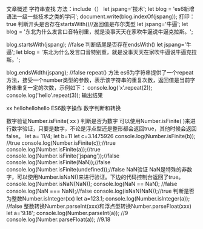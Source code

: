 文章概述
字符串查找 方法：include（） let jspang='技术'; let blog = 'es6新增语法一级一些技术之类的学问'; document.write(blog.indexOf(jspang)); 打印：true 判断开头是否存在startsWith()//返回值是布尔类型 let jspang='牛逼'; let blog = '东北为什么发言口音特别重，就是没事天天在家吹牛逼说牛逼克拉斯。';

blog.startsWith(jspang); //false
判断结尾是否存在endsWith() let jspang='牛逼'; let blog = '东北为什么发言口音特别重，就是没事天天在家吹牛逼说牛逼克拉斯。';

blog.endsWidth(jspang); //false
repeat() 方法 es6为字符串提供了一个repeat方法，接受一个number类型的参数，表示该字符串的重复次数，返回值是当前字符串重复一定的次数，示例如下： console.log('x'.repeat(2)); console.log('hello'.repeat(3)); 输出结果

xx hellohellohello ES6数字操作 数字判断和转换

数字验证Number.isFinite( xx ) 判断是否为数字 可以使用Number.isFinite( )来进行数字验证，只要是数字，不论是浮点型还是整形都会返回true，其他时候会返回false。 let a= 11/4; let b=11 let c=3.1475926 console.log(Number.isFinite(b)); //true console.log(Number.isFinite(c));//true console.log(Number.isFinite(a));//true console.log(Number.isFinite('jspang'));//false console.log(Number.isFinite(NaN));//false console.log(Number.isFinite(undefined));//false NaN验证 NaN是特殊的非数字，可以使用Number.isNaN()来进行验证。下边的代码控制台返回了true。 console.log(Number.isNaN(NaN));
console.log(NaN == NaN); //false console.log(NaN === NaN);//false console.log(isNaN(NaN));//true 判断是否为整数Number.isInteger(xx) let a=123.1; console.log(Number.isInteger(a)); //false 整数转换Number.parseInt(xxx)和浮点型转换Number.parseFloat(xxx) let a='9.18'; console.log(Number.parseInt(a)); //9 console.log(Number.parseFloat(a)); //9.18